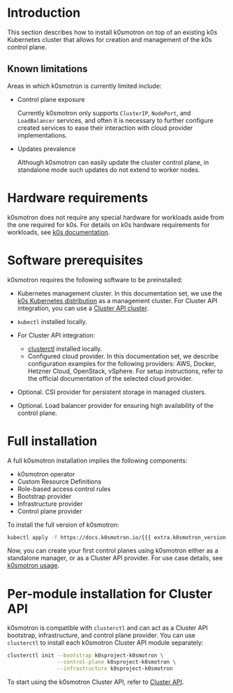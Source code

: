 # Introduction

This section describes how to install k0smotron on top of an existing k0s
Kubernetes cluster that allows for creation and management of the k0s
control plane.

## Known limitations

Areas in which k0smotron is currently limited include:

* Control plane exposure

    Currently k0smotron only supports `ClusterIP`, `NodePort`, and
    `LoadBalancer` services, and often it is necessary to further configure
    created services to ease their interaction with cloud provider
    implementations.

* Updates prevalence

    Although k0smotron can easily update the cluster control plane, in
    standalone mode such updates do not extend to worker nodes.

# Hardware requirements

k0smotron does not require any special hardware for workloads aside from
the one required for k0s. For details on k0s hardware requirements for
workloads, see [k0s documentation](https://docs.k0sproject.io/stable/system-requirements/).

# Software prerequisites

k0smotron requires the following software to be preinstalled:

* Kubernetes management cluster.
  In this documentation set, we use the
  [k0s Kubernetes distribution](https://docs.k0sproject.io/stable/install/)
  as a management cluster.
  For Cluster API integration, you can use a
  [Cluster API cluster](https://cluster-api.sigs.k8s.io/reference/glossary.html#management-cluster).
* `kubectl` installed locally.
* For Cluster API integration:

  * [clusterctl](https://cluster-api.sigs.k8s.io/user/quick-start.html#install-clusterctl)
    installed locally.
  * Configured cloud provider. In this documentation set, we describe
    configuration examples for the following providers: AWS, Docker,
    Hetzner Cloud, OpenStack, vSphere. For setup instructions, refer to the
    official documentation of the selected cloud provider.

* Optional. CSI provider for persistent storage in managed clusters.
* Optional. Load balancer provider for ensuring high availability of the
  control plane.

# Full installation

A full k0smotron installation implies the following components:

* k0smotron operator
* Custom Resource Definitions
* Role-based access control rules
* Bootstrap provider
* Infrastructure provider
* Control plane provider

To install the full version of k0smotron:

```bash
kubectl apply -f https://docs.k0smotron.io/{{{ extra.k0smotron_version }}}/install.yaml
```

Now, you can create your first control planes using k0smotron either as a
standalone manager, or as a Cluster API provider. For use case details, see
[k0smotron usage](usage-overview.md).

# Per-module installation for Cluster API

k0smotron is compatible with `clusterctl` and can act as a Cluster API
bootstrap, infrastructure, and control plane provider. You can use
`clusterctl` to install each k0smotron Cluster API module separately:

```bash
clusterctl init --bootstrap k0sproject-k0smotron \
                --control-plane k0sproject-k0smotron \
                --infrastructure k0sproject-k0smotron
```

To start using the k0smotron Cluster API, refer to [Cluster API](cluster-api.md).

